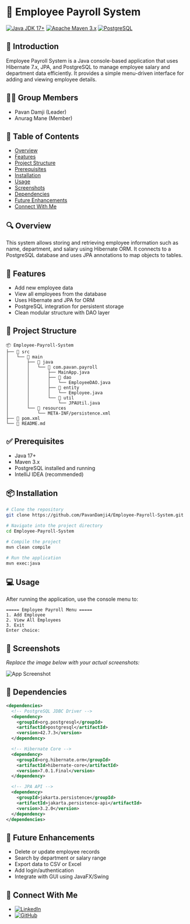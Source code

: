 # 💼 Employee Payroll System

[![Java JDK 17+](https://img.shields.io/badge/Java-JDK17%2B-blue?style=for-the-badge)](https://www.oracle.com/java/)
[![Apache Maven 3.x](https://img.shields.io/badge/Maven-3.x-orange?style=for-the-badge)](https://maven.apache.org/)
[![PostgreSQL](https://img.shields.io/badge/PostgreSQL-15%2B-blue?style=for-the-badge)](https://www.postgresql.org/)

## 📘 Introduction

Employee Payroll System is a Java console-based application that uses Hibernate 7.x, JPA, and PostgreSQL to manage employee salary and department data efficiently. It provides a simple menu-driven interface for adding and viewing employee details.

## 👨‍💻 Group Members

- Pavan Damji (Leader)  
- Anurag Mane (Member)

## 📑 Table of Contents

- [Overview](#-overview)
- [Features](#-features)
- [Project Structure](#-project-structure)
- [Prerequisites](#-prerequisites)
- [Installation](#-installation)
- [Usage](#-usage)
- [Screenshots](#-screenshots)
- [Dependencies](#-dependencies)
- [Future Enhancements](#-future-enhancements)
- [Connect With Me](#-connect-with-me)

## 🔍 Overview

This system allows storing and retrieving employee information such as name, department, and salary using Hibernate ORM. It connects to a PostgreSQL database and uses JPA annotations to map objects to tables.

## 🚀 Features

- Add new employee data  
- View all employees from the database  
- Uses Hibernate and JPA for ORM  
- PostgreSQL integration for persistent storage  
- Clean modular structure with DAO layer  

## 📁 Project Structure

```
📦 Employee-Payroll-System
├── 📁 src
│   └── 📁 main
│       ├── 📁 java
│       │   └── 📁 com.pavan.payroll
│       │       ├── MainApp.java
│       │       ├── 📁 dao
│       │       │   └── EmployeeDAO.java
│       │       ├── 📁 entity
│       │       │   └── Employee.java
│       │       └── 📁 util
│       │           └── JPAUtil.java
│       └── 📁 resources
│           └── META-INF/persistence.xml
├── 📄 pom.xml
└── 📄 README.md
```

## ✅ Prerequisites

- Java 17+  
- Maven 3.x  
- PostgreSQL installed and running  
- IntelliJ IDEA (recommended)

## 📦 Installation

```bash
# Clone the repository
git clone https://github.com/PavanDamji4/Employee-Payroll-System.git

# Navigate into the project directory
cd Employee-Payroll-System

# Compile the project
mvn clean compile

# Run the application
mvn exec:java
```

## 💻 Usage

After running the application, use the console menu to:

```
===== Employee Payroll Menu =====
1. Add Employee
2. View All Employees
3. Exit
Enter choice:
```

## 📸 Screenshots

_Replace the image below with your actual screenshots:_

![App Screenshot](scre.jpg)

## 🧩 Dependencies

```xml
<dependencies>
  <!-- PostgreSQL JDBC Driver -->
  <dependency>
    <groupId>org.postgresql</groupId>
    <artifactId>postgresql</artifactId>
    <version>42.7.3</version>
  </dependency>

  <!-- Hibernate Core -->
  <dependency>
    <groupId>org.hibernate.orm</groupId>
    <artifactId>hibernate-core</artifactId>
    <version>7.0.1.Final</version>
  </dependency>

  <!-- JPA API -->
  <dependency>
    <groupId>jakarta.persistence</groupId>
    <artifactId>jakarta.persistence-api</artifactId>
    <version>3.2.0</version>
  </dependency>
</dependencies>
```

## 🔮 Future Enhancements

- Delete or update employee records  
- Search by department or salary range  
- Export data to CSV or Excel  
- Add login/authentication  
- Integrate with GUI using JavaFX/Swing  

## 🔗 Connect With Me

- [![LinkedIn](https://img.shields.io/badge/LinkedIn-pavan--damji--984608319-blue?logo=linkedin&style=flat-square)](https://www.linkedin.com/in/pavan-damji-984608319/)
- [![GitHub](https://img.shields.io/badge/GitHub-PavanDamji4-black?logo=github&style=flat-square)](https://github.com/PavanDamji4)
